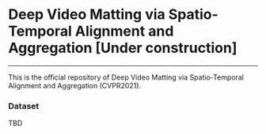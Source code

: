 #  Deep Video Matting via Spatio-Temporal Alignment and Aggregation [Under construction]
---
This is the official repository of Deep Video Matting via Spatio-Temporal Alignment and Aggregation (CVPR2021).


### Dataset
TBD

